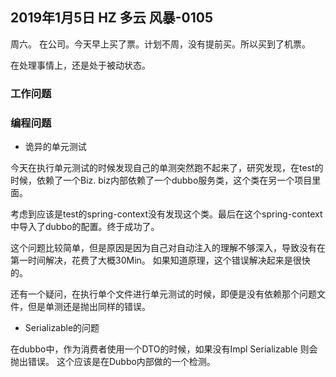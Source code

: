 ## 2019年1月5日 HZ 多云  风暴-0105

周六。 在公司。今天早上买了票。计划不周，没有提前买。所以买到了机票。

在处理事情上，还是处于被动状态。 



### 工作问题


### 编程问题

- 诡异的单元测试

今天在执行单元测试的时候发现自己的单测突然跑不起来了，研究发现，在test的时候，依赖了一个Biz. biz内部依赖了一个dubbo服务类，这个类在另一个项目里面。

考虑到应该是test的spring-context没有发现这个类。最后在这个spring-context中导入了dubbo的配置。终于成功了。

这个问题比较简单，但是原因是因为自己对自动注入的理解不够深入，导致没有在第一时间解决，花费了大概30Min。 如果知道原理，这个错误解决起来是很快的。

还有一个疑问，在执行单个文件进行单元测试的时候，即便是没有依赖那个问题文件，但是单测还是抛出同样的错误。

- Serializable的问题

在dubbo中，作为消费者使用一个DTO的时候，如果没有Impl Serializable 则会抛出错误。
这个应该是在Dubbo内部做的一个检测。











